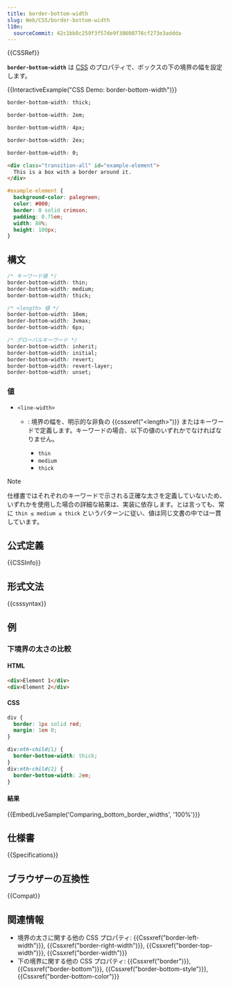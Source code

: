```yaml
---
title: border-bottom-width
slug: Web/CSS/border-bottom-width
l10n:
  sourceCommit: 42c1bb8c259f3f57de9f38600776cf273e3addda
---
```


{{CSSRef}}

**`border-bottom-width`** は [CSS](/ja/docs/Web/CSS) のプロパティで、ボックスの下の境界の幅を設定します。

{{InteractiveExample("CSS Demo: border-bottom-width")}}

```css interactive-example-choice
border-bottom-width: thick;
```

```css interactive-example-choice
border-bottom-width: 2em;
```

```css interactive-example-choice
border-bottom-width: 4px;
```

```css interactive-example-choice
border-bottom-width: 2ex;
```

```css interactive-example-choice
border-bottom-width: 0;
```

```html interactive-example
<div class="transition-all" id="example-element">
  This is a box with a border around it.
</div>
```

```css interactive-example
#example-element {
  background-color: palegreen;
  color: #000;
  border: 0 solid crimson;
  padding: 0.75em;
  width: 80%;
  height: 100px;
}
```

## 構文

```css
/* キーワード値 */
border-bottom-width: thin;
border-bottom-width: medium;
border-bottom-width: thick;

/* <length> 値 */
border-bottom-width: 10em;
border-bottom-width: 3vmax;
border-bottom-width: 6px;

/* グローバルキーワード */
border-bottom-width: inherit;
border-bottom-width: initial;
border-bottom-width: revert;
border-bottom-width: revert-layer;
border-bottom-width: unset;
```

### 値

- `<line-width>`

  - : 境界の幅を、明示的な非負の {{cssxref("&lt;length&gt;")}} またはキーワードで定義します。キーワードの場合、以下の値のいずれかでなければなりません。

    - `thin`
    - `medium`
    - `thick`

> [!NOTE]
> 仕様書ではそれぞれのキーワードで示される正確な太さを定義していないため、いずれかを使用した場合の詳細な結果は、実装に依存します。とは言っても、常に `thin ≤ medium ≤ thick` というパターンに従い、値は同じ文書の中では一貫しています。

## 公式定義

{{CSSInfo}}

## 形式文法

{{csssyntax}}

## 例

### 下境界の太さの比較

#### HTML

```html live-sample___comparing_bottom_border_widths
<div>Element 1</div>
<div>Element 2</div>
```

#### CSS

```css live-sample___comparing_bottom_border_widths
div {
  border: 1px solid red;
  margin: 1em 0;
}

div:nth-child(1) {
  border-bottom-width: thick;
}
div:nth-child(2) {
  border-bottom-width: 2em;
}
```

#### 結果

{{EmbedLiveSample('Comparing_bottom_border_widths', '100%')}}

## 仕様書

{{Specifications}}

## ブラウザーの互換性

{{Compat}}

## 関連情報

- 境界の太さに関する他の CSS プロパティ: {{Cssxref("border-left-width")}}, {{Cssxref("border-right-width")}}, {{Cssxref("border-top-width")}}, {{Cssxref("border-width")}}
- 下の境界に関する他の CSS プロパティ: {{Cssxref("border")}}, {{Cssxref("border-bottom")}}, {{Cssxref("border-bottom-style")}}, {{Cssxref("border-bottom-color")}}
